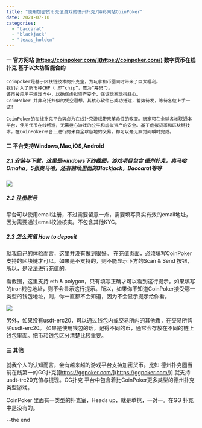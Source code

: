 ```yaml
---
title: "使用加密货币充值游戏的德州扑克/博彩网站CoinPoker"
date: 2024-07-10
categories: 
  - "baccarat"
  - "blackjack"
  - "texas_holdem"
---
```


#### 一 官方网站 [https://coinpoker.com/](https://coinpoker.com/) 数字货币在线扑克 基于以太坊智能合约

```
Coinpoker是基于区块链技术的扑克室，为玩家和币圈同时带来了巨大福利。
我们引入了新币种CHP（ 即“chip”，意为“筹码”）。
该币被应用于游戏当中，以确保虚拟资产安全，保证玩家玩得舒心。
CoinPoker 并非乌托邦似的凭空遐想，其核心软件已成功搭建，蓄势待发，等待各位上手一试!

CoinPoker的在线扑克平台势必为在线扑克游戏带来革命性的改变。玩家可在全球各地联通本平台，使用代币在线畅游，无需担心游戏的公平和虚拟资产的安全。基于虚拟货币和区块链技术，在CoinPoker平台上进行的来自全球各地的交易，都可以毫无察觉间瞬时完成。
```

#### 二 平台支持Windows,Mac,iOS,Android

##### 2.1 安装与下载，这里是windows下的截图，游戏项目包含 德州扑克，奥马哈Omaha，5张奥马哈，还有赌场里面的Blackjack，Baccarat等等

![](https://poker-x-studio.github.io/images/Snipaste_2024-07-10_14-57-36.png)

##### 2.2 注册账号

平台可以使用email注册，不过需要留意一点，需要填写真实有效的email地址，因为需要通过email校验核实。不包含其他KYC。

##### 2.3 怎么充值 How to deposit

就我自己的体验而言，这里并没有做到很好。 在充值页面，必须填写CoinPoker支持的区块链才可以。如果是不支持的，则不能显示下方的Scan & Send 按钮，所以，是没法进行充值的。

看截图，这里支持 eth & polygon，只有填写正确才可以看到这行提示。如果填写的tron钱包地址，则不会显示这行提示。所以，如果你不知道CoinPoker接受哪一类型的钱包地址，则，你一直都不会知道，因为不会显示提示给你看。

![](https://poker-x-studio.github.io/images/Snipaste_2024-07-10_14-58-43.png)

另外，如果没有usdt-erc20，可以通过钱包内或交易所内的其他币，在交易所购买usdt-erc20。 如果是使用钱包的话，记得不同的币，通常会存放在不同的链上钱包里面。把币和钱包区分清楚比较重要。

#### 三 其他

就我个人的认知而言，会有越来越的游戏平台支持加密货币。比如 德州扑克圈当前在线第一的GG扑克[[https://ggpoker.com/](https://ggpoker.com/)] 就支持usdt-trc20充值与提现。GG扑克 平台中包含着比CoinPoker更多类型的德州扑克类型游戏。

CoinPoker 里面有一类型的扑克室，Heads up，就是单挑，一对一。在GG 扑克中是没有的。

--the end
